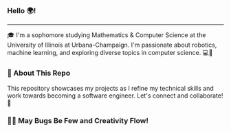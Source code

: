 ### Hello 🌍! 
---
🎓 I'm a sophomore studying Mathematics & Computer Science at the University of Illinois at Urbana-Champaign. I'm passionate about robotics, machine learning, and exploring diverse topics in computer science. 💻🤖

### 🌱 About This Repo

This repository showcases my projects as I refine my technical skills and work towards becoming a software engineer. Let's connect and collaborate! 🤝

### 🐛🎨 May Bugs Be Few and Creativity Flow!


<!--
**aabasiyanik/aabasiyanik** is a ✨ _special_ ✨ repository because its `README.md` (this file) appears on your GitHub profile.

Here are some ideas to get you started:

- 🔭 I’m currently working on ...
- 🌱 I’m currently learning ...
- 👯 I’m looking to collaborate on ...
- 🤔 I’m looking for help with ...
- 💬 Ask me about ...
- 📫 How to reach me: ...
- 😄 Pronouns: ...
- ⚡ Fun fact: ...
-->

